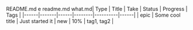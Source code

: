 README.md
e
readme.md
what.md| Type | Title | Take | Status | Progress | Tags |
|------|-------|------|--------|----------|------|
| epic | Some cool title | Just started it | new | 10% | tag1, tag2 |

